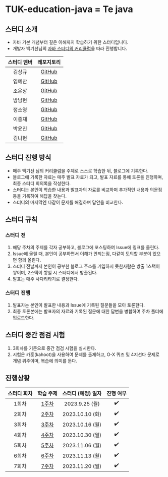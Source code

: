 # TUK-education-java = Te java


## 스터디 소개
 - 자바 기본 개념부터 깊은 이해까지 학습하기 위한 스터디입니다.
 - 개발자 백기선님의 [자바 스터디의 커리큘럼](https://github.com/whiteship/live-study/issues?q=is%3Aissue+is%3Aclosed)을 따라 진행합니다.

| 스터디 멤버 | 레포지토리 |
| :---: | :---: |
| 김상규 | [GitHub](https://github.com/ggyu0629) |
| 염예찬 | [GitHub](https://github.com/yyechan0602) |
| 조은상 | [GitHub](https://github.com/JoEunSang) |
| 방남현 | [GitHub](https://github.com/bnh5992) |
| 정소영 | [GitHub](https://github.com/abbiddo) |
| 이종재 | [GitHub](https://github.com/dlwhdwo37) |
| 박윤진 | [GitHub](https://github.com/qkrbswls) |
| 김나현 | [GitHub](https://github.com/bluewing0303) |


## 스터디 진행 방식
- 매주 백기선 님의 커리큘럼을 주제로 스스로 학습한 뒤, 블로그에 기록한다.
- 블로그에 기록한 자료는 매주 발표 자료가 되고, 발표 자료를 통해 토론을 진행하며, 최종 스터디 회의록을 작성한다.
- 스터디는 본인이 학습한 내용과 발표자의 자료를 비교하며 추가적인 내용과 의문점 등을 기록하여 해답을 찾는다.
- 스터디의 마지막엔 다같이 문제를 해결하며 답안을 비교한다.


## 스터디 규칙
### 스터디 전
1. 해당 주차의 주제를 각자 공부하고, 블로그에 포스팅하여 Issue에 링크를 올린다.
2. Issue에 올릴 때, 본인이 공부하면서 이해가 안되는점, 다같이 토의할 부분이 있으면 함께 올린다.
3. 스터디 전날까지 본인이 공부한 블로그 주소를 기입하지 못한사람은 방출 1스택이 쌓이며, 2스택이 쌓일 시 스터디에서 방출된다.
4. 발표는 매주 사다리타기로 결정한다.


### 스터디 진행
1. 발표자는 본인이 발표한 내용과 Issue에 기록된 질문들을 모아 토론한다.
2. 최종 토론본에는 발표자의 자료와 기록된 질문에 대한 답변을 병합하여 주차 폴더에 업로드한다.

## 스터디 중간 점검 시험
1. 3회차를 기준으로 중간 점검 시험을 실시한다.
2. 시험은 카훗(kahoot)을 사용하여 문제를 출제하고, O-X 퀴즈 및 4지선다 문제로 개념 위주이며, 복습에 의미를 둔다. 

## 진행상황
| 스터디 회차 | 학습 주제 | 스터디 (예정) 일자 | 진행 여부 |
| :---: | :---: | :---: | :---: |
| 1회차 | [1주차](https://github.com/TUK-education-java/study/issues/1) | 2023.9.25 (월) |✔️|
| 2회차 | [2주차](https://github.com/TUK-education-java/study/issues/3) | 2023.10.10 (화) |✔️|
| 3회차 | [3주차](https://github.com/TUK-education-java/study/issues/6) | 2023.10.16 (월) |✔️|
| 4회차 | [4주차](https://github.com/TUK-education-java/study/issues/8) | 2023.10.30 (월) |✔️|
| 5회차 | [5주차](https://github.com/TUK-education-java/study/issues/10) | 2023.11.06 (월) |✔️|
| 6회차 | [6주차](https://github.com/TUK-education-java/study/issues/12) | 2023.11.13 (월) |✔️|
| 7회차 | [7주차](https://github.com/TUK-education-java/study/issues/14) | 2023.11.20 (월) |✔️|
